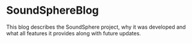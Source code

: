 # SoundSphereBlog
This blog describes the SoundSphere project, why it was developed and what all features it provides along with future updates.
